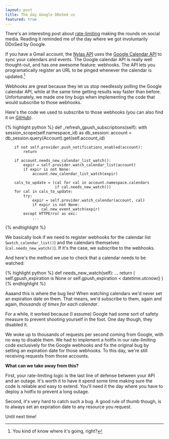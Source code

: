 ```yaml
---
layout: post
title: The day Google DDoSed us
featured: true
---
```

There's an interesting post about [rate-limiting](https://medium.com/figma-design/an-alternative-approach-to-rate-limiting-f8a06cf7c94c) making the rounds on social media. Reading it reminded me of the day where we got involuntarily DDoSed by Google.

If you have a Gmail account, the [Nylas API](https://nylas.com) uses the [Google Calendar API](https://developers.google.com/google-apps/calendar/overview) to sync your calendars and events. The Google calendar API is really well thought-out, and has one awesome feature: webhooks. The API lets you programatically register an URL to be pinged whenever the calendar is updated.[^know]

Webhooks are great because they let us stop needlessly polling the Google calendar API, while at the same time getting results way faster than before. Unfortunately, we made one tiny bugs when implementing the code that would subscribe to those webhooks.

Here's the code we used to subscribe to those webhooks (you can also find it on [GitHub](https://github.com/nylas/sync-engine/blob/b91b94b9a0033be4199006eb234d270779a04443/inbox/events/remote_sync.py)).

{% highlight python %}
def _refresh_gpush_subscriptions(self):
    with session_scope(self.namespace_id) as db_session:
        account = db_session.query(Account).get(self.account_id)

        if not self.provider.push_notifications_enabled(account):
            return

        if account.needs_new_calendar_list_watch():
            expir = self.provider.watch_calendar_list(account)
            if expir is not None:
                account.new_calendar_list_watch(expir)

        cals_to_update = (cal for cal in account.namespace.calendars
                          if cal.needs_new_watch())
        for cal in cals_to_update:
            try:
                expir = self.provider.watch_calendar(account, cal)
                if expir is not None:
                    cal.new_event_watch(expir)
            except HTTPError as exc:
                ...
{% endhighlight %}

We basically look if we need to register webhooks for the calendar list (`watch_calendar_list()`) and the calendars themselves (`cal.needs_new_watch()`). If it's the case, we subscribe to the webhooks.

And here's the method we use to check that a calendar needs to be watched:

{% highlight python %}
def needs_new_watch(self):
    ...
    return (
        self.gpush_expiration is None or
        self.gpush_expiration < datetime.utcnow()
    )
{% endhighlight %}

Aaaand this is where the bug lies! When watching calendars we'd never set an expiration date on them. That means, we'd subscribe to them, again and again, *thousands of times for each calendar*.

For a while, it worked because (I assume) Google had some sort of safety measure to prevent shooting yourself in the foot. One day though, they disabled it.

We woke up to thousands of requests per second coming from Google, with no way to disable them. We had to implement a hotfix in our rate-limiting code exclusively for the Google webhooks and fix the original bug by setting an expiration date for those webhooks. To this day, we're still receiving requests from those accounts.

**What can we take away from this?**

First, your rate-limiting logic is the last line of defense between your API and an outage. It's worth it to have it spend some time making sure the code is reliable and easy to extend. You'll need it the day where you have to deploy a hotfix to prevent a long outage.

Second, it's very hard to catch such a bug. A good rule of thumb though, is to always set an expiration date to any resource you request.

Until next time!

[^know]: You kind of know where it's going, right?
